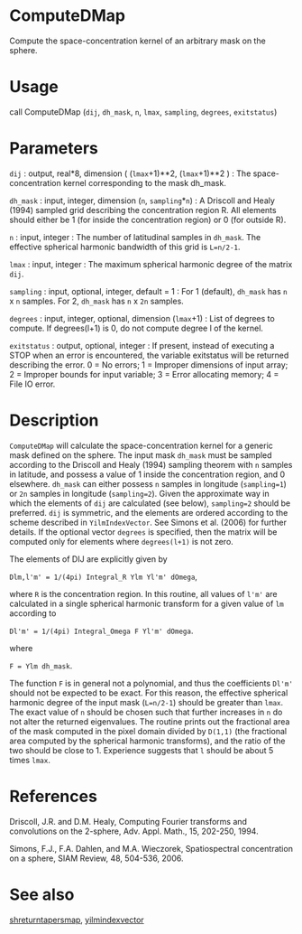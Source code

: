 # ComputeDMap

Compute the space-concentration kernel of an arbitrary mask on the sphere.

# Usage

call ComputeDMap (`dij`, `dh_mask`, `n`, `lmax`, `sampling`, `degrees`, `exitstatus`)

# Parameters

`dij` : output, real\*8, dimension ( (`lmax`+1)\*\*2, (`lmax`+1)\*\*2 )
:   The space-concentration kernel corresponding to the mask dh_mask.

`dh_mask` : input, integer, dimension (`n`, `sampling`\*`n`)
:   A Driscoll and Healy (1994) sampled grid describing the concentration region R. All elements should either be 1 (for inside the concentration region) or 0 (for outside R).

`n` : input, integer
:   The number of latitudinal samples in `dh_mask`. The effective spherical harmonic bandwidth of this grid is `L=n/2-1`.

`lmax` : input, integer
:   The maximum spherical harmonic degree of the matrix `dij`.

`sampling` : input, optional, integer, default = 1
:   For 1 (default), `dh_mask` has `n` x `n` samples. For 2, `dh_mask` has `n` x `2n` samples.

`degrees` : input, integer, optional, dimension (`lmax`+1)
:   List of degrees to compute. If degrees(l+1) is 0, do not compute degree l of the kernel.

`exitstatus` : output, optional, integer
:   If present, instead of executing a STOP when an error is encountered, the variable exitstatus will be returned describing the error. 0 = No errors; 1 = Improper dimensions of input array; 2 = Improper bounds for input variable; 3 = Error allocating memory; 4 = File IO error.

# Description

`ComputeDMap` will calculate the space-concentration kernel for a generic mask defined on the sphere. The input mask `dh_mask` must be sampled according to the Driscoll and Healy (1994) sampling theorem with `n` samples in latitude, and possess a value of 1 inside the concentration region, and 0 elsewhere. `dh_mask` can either possess `n` samples in longitude (`sampling=1`) or `2n` samples in longitude (`sampling=2`). Given the approximate way in which the elements of `dij` are calculated (see below), `sampling=2` should be preferred. `dij` is symmetric, and the elements are ordered according to the scheme described in `YilmIndexVector`. See Simons et al. (2006) for further details. If the optional vector `degrees` is specified, then the matrix will be computed only for elements where `degrees(l+1)` is not zero.

The elements of DIJ are explicitly given by

`Dlm,l'm' = 1/(4pi) Integral_R Ylm Yl'm' dOmega`,

where `R` is the concentration region. In this routine, all values of `l'm'` are calculated in a single spherical harmonic transform for a given value of `lm` according to

`Dl'm' = 1/(4pi) Integral_Omega F Yl'm' dOmega`.

where

`F = Ylm dh_mask`.

The function `F` is in general not a polynomial, and thus the coefficients `Dl'm'` should not be expected to be exact. For this reason, the effective spherical harmonic degree of the input mask (`L=n/2-1`) should be greater than `lmax`. The exact value of `n` should be chosen such that further increases in `n` do not alter the returned eigenvalues. The routine prints out the fractional area of the mask computed in the pixel domain divided by `D(1,1)` (the fractional area computed by the spherical harmonic transforms), and the ratio of the two should be close to 1. Experience suggests that `l` should be about 5 times `lmax`.

# References

Driscoll, J.R. and D.M. Healy, Computing Fourier transforms and convolutions on the 2-sphere, Adv. Appl. Math., 15, 202-250, 1994.

Simons, F.J., F.A. Dahlen, and M.A. Wieczorek, Spatiospectral concentration on a sphere, SIAM Review, 48, 504-536, 2006.

# See also

[shreturntapersmap](shreturntapersmap.html), [yilmindexvector](yilmindexvector.html)
